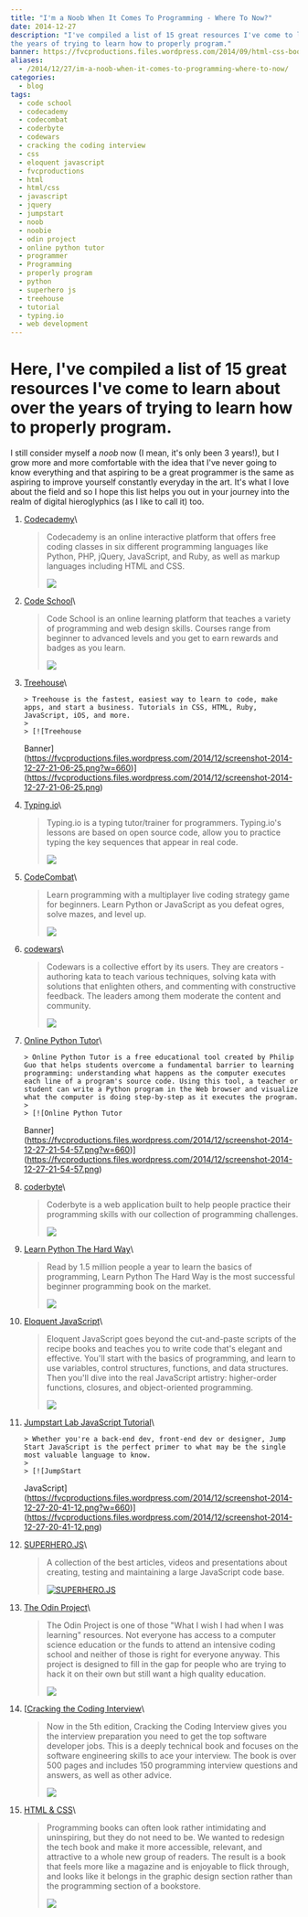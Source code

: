 ```yaml
---
title: "I'm a Noob When It Comes To Programming - Where To Now?"
date: 2014-12-27
description: "I've compiled a list of 15 great resources I've come to learn about over
the years of trying to learn how to properly program."
banner: https://fvcproductions.files.wordpress.com/2014/09/html-css-book-cover.jpg
aliases:
  - /2014/12/27/im-a-noob-when-it-comes-to-programming-where-to-now/
categories:
  - blog
tags:
  - code school
  - codecademy
  - codecombat
  - coderbyte
  - codewars
  - cracking the coding interview
  - css
  - eloquent javascript
  - fvcproductions
  - html
  - html/css
  - javascript
  - jquery
  - jumpstart
  - noob
  - noobie
  - odin project
  - online python tutor
  - programmer
  - Programming
  - properly program
  - python
  - superhero js
  - treehouse
  - tutorial
  - typing.io
  - web development
---
```


# Here, I've compiled a list of 15 great resources I've come to learn about over the years of trying to learn how to properly program.

I still consider myself a _noob_ now (I mean, it's only been 3 years!), but I grow more and more comfortable with the idea that I've never going to know everything and that aspiring to be a great programmer is the same as aspiring to improve yourself constantly everyday in the art. It's what I love about the field and so I hope this list helps you out in your journey into the realm of digital hieroglyphics (as I like to call it) too.

1.  [Codecademy](https://codecademy.com/)\

    > Codecademy is an online interactive platform that offers free coding classes in six different programming languages like Python, PHP, jQuery, JavaScript, and Ruby, as well as markup languages including HTML and CSS.
    >
    > ![](https://s3.amazonaws.com/codecademy-blog/assets/03-2013-new-experience.png)

2.  [Code School](https://codeschool.com/)\

    > Code School is an online learning platform that teaches a variety of programming and web design skills. Courses range from beginner to advanced levels and you get to earn rewards and badges as you learn.
    >
    > ![](https://orm-chimera-prod.s3.amazonaws.com/1234000001682/images/codeschool_jquery.png)

3.  [Treehouse](https://teamtreehouse.com/)\

        > Treehouse is the fastest, easiest way to learn to code, make apps, and start a business. Tutorials in CSS, HTML, Ruby, JavaScript, iOS, and more.
        >
        > [![Treehouse

    Banner](https://fvcproductions.files.wordpress.com/2014/12/screenshot-2014-12-27-21-06-25.png?w=660)](https://fvcproductions.files.wordpress.com/2014/12/screenshot-2014-12-27-21-06-25.png)

4.  [Typing.io](https://typing.io/)\

    > Typing.io is a typing tutor/trainer for programmers. Typing.io's lessons are based on open source code, allow you to practice typing the key sequences that appear in real code.
    >
    > ![](https://www.bram.us/wordpress/wp-content/uploads/2013/12/typingio.png)

5.  [CodeCombat](https://codecombat.com/)\

    > Learn programming with a multiplayer live coding strategy game for beginners. Learn Python or JavaScript as you defeat ogres, solve mazes, and level up.
    >
    > ![](https://d212dsb2sdisoj.cloudfront.net/wp-content/uploads/2013/10/logo64.jpg)

6.  [codewars](https://codewars.com/)\

    > Codewars is a collective effort by its users. They are creators - authoring kata to teach various techniques, solving kata with solutions that enlighten others, and commenting with constructive feedback. The leaders among them moderate the content and community.
    >
    > ![](https://ciblogassets.s3.amazonaws.com/crowdblog/asset/214/codewars3.png)

7.  [Online Python Tutor](https://pythontutor.com/)\

        > Online Python Tutor is a free educational tool created by Philip Guo that helps students overcome a fundamental barrier to learning programming: understanding what happens as the computer executes each line of a program's source code. Using this tool, a teacher or student can write a Python program in the Web browser and visualize what the computer is doing step-by-step as it executes the program.
        >
        > [![Online Python Tutor

    Banner](https://fvcproductions.files.wordpress.com/2014/12/screenshot-2014-12-27-21-54-57.png?w=660)](https://fvcproductions.files.wordpress.com/2014/12/screenshot-2014-12-27-21-54-57.png)

8.  [coderbyte](https://coderbyte.com)\

    > Coderbyte is a web application built to help people practice their programming skills with our collection of programming challenges.
    >
    > ![](https://s3.amazonaws.com/ksr/assets/000/379/626/6fd69aceb1070555dacf846ed296d84f_large.png?1360397775)

9.  [Learn Python The Hard Way](https://learnpythonthehardway.org)\

    > Read by 1.5 million people a year to learn the basics of programming, Learn Python The Hard Way is the most successful beginner programming book on the market.
    >
    > ![](https://www.kno.com/images/book-jackets/9780133124330.jpg)

10. [Eloquent JavaScript](https://eloquentjavascript.net)\

    > Eloquent JavaScript goes beyond the cut-and-paste scripts of the recipe books and teaches you to write code that's elegant and effective. You'll start with the basics of programming, and learn to use variables, control structures, functions, and data structures. Then you'll dive into the real JavaScript artistry: higher-order functions, closures, and object-oriented programming.
    >
    > ![](https://eloquentjavascript.net/img/cover.png)

11. [Jumpstart Lab JavaScript Tutorial](https://tutorials.jumpstartlab.com/projects/javascript)\

        > Whether you're a back-end dev, front-end dev or designer, Jump Start JavaScript is the perfect primer to what may be the single most valuable language to know.
        >
        > [![JumpStart

    JavaScript](https://fvcproductions.files.wordpress.com/2014/12/screenshot-2014-12-27-20-41-12.png?w=660)](https://fvcproductions.files.wordpress.com/2014/12/screenshot-2014-12-27-20-41-12.png)

12. [SUPERHERO.JS](https://superherojs.com)\

    > A collection of the best articles, videos and presentations about creating, testing and maintaining a large JavaScript code base.
    >
    > [![SUPERHERO.JS](https://fvcproductions.files.wordpress.com/2014/12/screenshot-2014-12-27-20-42-401.png?w=660)](https://fvcproductions.files.wordpress.com/2014/12/screenshot-2014-12-27-20-42-401.png)

13. [The Odin Project](https://www.theodinproject.com/home)\

    > The Odin Project is one of those "What I wish I had when I was learning" resources. Not everyone has access to a computer science education or the funds to attend an intensive coding school and neither of those is right for everyone anyway. This project is designed to fill in the gap for people who are trying to hack it on their own but still want a high quality education.
    >
    > ![](https://airpair-blog.s3.amazonaws.com/wp-content/uploads/2014/04/The-Odin-Project-Open-Sourced-Free-Curriculum.png)

14. [[Cracking the Coding Interview](https://www.amazon.com/Cracking-Coding-Interview-Programming-Questions/dp/098478280X)\

    > Now in the 5th edition, Cracking the Coding Interview gives you the interview preparation you need to get the top software developer jobs. This is a deeply technical book and focuses on the software engineering skills to ace your interview. The book is over 500 pages and includes 150 programming interview questions and answers, as well as other advice.
    >
    > ![](https://ecx.images-amazon.com/images/I/41wgksZup2L.jpg)

15. [HTML & CSS](https://www.htmlandcssbook.com)\

    > Programming books can often look rather intimidating and uninspiring, but they do not need to be. We wanted to redesign the tech book and make it more accessible, relevant, and attractive to a whole new group of readers. The result is a book that feels more like a magazine and is enjoyable to flick through, and looks like it belongs in the graphic design section rather than the programming section of a bookstore.
    >
    > ![](https://cdn.tripwiremagazine.com/wp-content/uploads/2012/05/html-css-design-build-websites.jpg)
